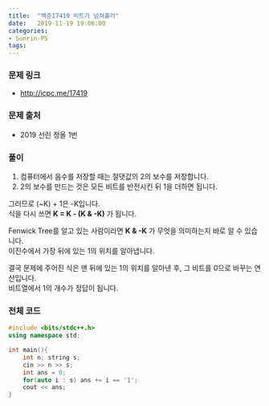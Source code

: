 ```yaml
---
title:  "백준17419 비트가 넘쳐흘러"
date:   2019-11-19 19:06:00
categories:
- Sunrin-PS
tags:
---
```


### 문제 링크
* http://icpc.me/17419

### 문제 출처
* 2019 선린 정올 1번

### 풀이
1. 컴퓨터에서 음수를 저장할 때는 절댓값의 2의 보수를 저장합니다.
2. 2의 보수를 만드는 것은 모든 비트를 반전시킨 뒤 1을 더하면 됩니다.

그러므로 (~K) + 1은 -K입니다.<br>
식을 다시 쓰면 **K = K - (K & -K)** 가 됩니다.

Fenwick Tree를 알고 있는 사람이라면 **K & -K** 가 무엇을 의미하는지 바로 알 수 있습니다.<Br>
이진수에서 가장 뒤에 있는 1의 위치를 알아냅니다.

결국 문제에 주어진 식은 맨 뒤에 있는 1의 위치를 알아낸 후, 그 비트를 0으로 바꾸는 연산입니다.<Br>
비트열에서 1의 개수가 정답이 됩니다.

### 전체 코드
```cpp
#include <bits/stdc++.h>
using namespace std;

int main(){
	int n; string s;
	cin >> n >> s;
	int ans = 0;
	for(auto i : s) ans += i == '1';
	cout << ans;
}
```
